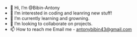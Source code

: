 - 👋 Hi, I’m @Bibin-Antony
- 👀 I’m interested in coding and leanring new stuff!
- 🌱 I’m currently learning and growning.
- 💞️ I’m looking to collaborate on projects. 
- 📫 How to reach me Email me - antonybibin43@gmail.com 

<!---
Bibin-Antony/Bibin-Antony is a ✨ special ✨ repository because its `README.md` (this file) appears on your GitHub profile.
You can click the Preview link to take a look at your changes.
--->
